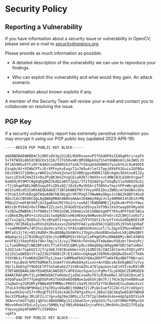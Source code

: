 # Security Policy

## Reporting a Vulnerability

If you have information about a security issue or vulnerability in OpenCV, please send an e-mail to security@opencv.org.

Please provide as much information as possible:

- A detailed description of the vulnerability we can use to reproduce your findings.

- Who can exploit this vulnerability and what would they gain. An attack scenario.

- Information about known exploits if any.

A member of the Security Team will review your e-mail and contact you to collaborate on resolving the issue.

## PGP Key

If a security vulnerability report has extremely sensitive information you may encrypt it using our PGP public key (updated 2023-APR-19):

```
-----BEGIN PGP PUBLIC KEY BLOCK-----

mQGNBGRAEW0BDAC5jORFsQV3gjUjUEL9UURxueovPIfSG4HF0iXIAkqKhri+xpFh
5+T8TWIEs8b5XCBQcKs5318/YJTo58vmRcQMI8NpkVq7SS4YdmBAnAlLGk2WOLJV
0fJA59HSuXTCs9FrK4AGCxoD8KR2k3TuSK7YI6ugVde08WXS7yuzbYGJL9uA9OIE
Ezupb/At+9IWbCPTciErXPFnykxExqzT1u7m5u4rlmf1Twpj0XkPX3Guis2GFBQu
hEsV5NtS7jDHbcyrWHV2oJVhokZntwtSCURM/ppv09DKClDDcKgHvIK4tnxOIJZy
1wzsjD3sR24m2Ix+0y2PyQK3mSZYogCEiaRZK7/9mXX+svC4NWjBJLG5HnVrgwxT
0aOEHjRY9M7CBg6qDgQNZ2bdQ2a85TZpq1/3T2fQ2AQ7gvTSGqRzSloXUOQ3SLbj
rT2j6hqmPAELhNR3oquOfs2Dkx0Z/10z6zMuVH56+1TO8hhv7mychFP+WbrgGxbD
W21niH6cd53CmRkAEQEAAbQlT3BlbkNWIFNlY3VyaXR5IDxzZWN1cml0eUBvcGVu
Y3Yub3JnPokBzgQTAQoAOBYhBJNzgXrVR7Pmq57XNwWAy98gvJv1BQJkQBFtAhsD
BQsJCAcCBhUKCQgLAgQWAgMBAh4BAheAAAoJEAWAy98gvJv1y40MAKI4tdEsX+MQ
P0Qa2Z+mdtAh56Pj4zIgwKXeCM1YOx2rL+ouKAl7KWDHNMEjjXyOkxWrPV5+Y0wi
WXtcDcPV04Z+OvlFNWwYZZczwtL3F4Ud5tEatO5nya7eT99vJXxUtwapDVVHyoOX
fx2B2wZRWBhKiTnT6B8x1tTRO1UZWL1h04m1xSK1U0BeSgmPY7KXudPFF6dC5W1a
viQReA3NyAPU+x1VUuIditwdgROGtxH6xHEkey9mMwvmsXFedrcXZC0HjCvU6sTJ
qlTsv2qVs/9UO5uI/9czNYp0tI+opxLm3usZVYVY5QtI/brpYft4sGxB0pNSEV1M
KdHz/9FZR4Eg1udhVn2H2KokxxvnZUk9dtFAAlyxQxD94jVaEDiHSj97mdJgV6qF
l+zwKM6EHPu/4P2hzLQoVeca7wCx/tFA1nqW5UnRzmcuzl/lLZqynVIMuveKWeb7
BMfxEi3j74j+N3jRdDR+3Ru8Q9BpI6XWVVsJ7UgVvz0oUENhxGwhnLkBjQRkQBFt
AQwAqz1sjZ/N1GNogSl69zjhsBMMQPQ3rVblpCLmPHgH3PoiRNbB8MjcW4l4XBhU
mnVF0JjYkmzPdSkf4k+7Ag/slX/vyiTM4hkrFH+O4yXTe0wOmuYU8zmrl9+UsPc/
LLfueGRHUqTcNBZBPz4YLTTiATnXSCQ8M/p9Lcd9mqO9giW9qg4W7EM/SAfsHDel
hJUZJzAr7opbU2IJjTrp3mEJS9CBimkHernIkjbZN5t0/CWZJ4CCm+hcFXQtyVP3
U2jO11eQWIQttTrp223b3f0O8tZFrE3J4GncUqAqqAJ5EMX6sQbQ8wZOx4IlTkAh
YtbYNk1cfYoNK8dZKKTFp1ikaor14MMbmPkH2YQAa2N5PTTeKkFBydBKTfN8rue1
bKrrkyLBedr9PQfKQMGKfLSnA4frUVuMeb84yXixzn+AnYQQcs6cKH5gBOIfo7vy
VQclLAbESgfY9G01ElPfSxha6ahGZ71V4KsAZhL478lpqukonJaE1VVIrmzR9ldM
Z7BTABEBAAGJAbYEGAEKACAWIQSTc4F61Uez5que1zcFgMvfILyb9QUCZEARbQIb
DAAKCRAFgMvfILyb9WOeDACFaHUdxZjaZmCxeoRyT6lLMJKwUNulJ8lbX1DvLmCS
AtQdFwaa3hT7fpmqD5UFnKSTUUdXe6DVBNoe1wde5hjBn7F/j7HJe3gYneRB0uuA
CSq9wUrg7GPUMYyFNNbdGPFMMNvcPREUlx5qYEJH1VSIYfbCNmG4ESuuOa0xXxvC
7FoLk3tHQzNP9H4p11fq70SycDGwBDjtNQWqf2l2PuQxIuefICZ4C+SJY/eOSpVj
bo1wnHCHznZS7+tMsqET5IFG16ckGK3nTW7gsXhu+CJ8DalIQCXAq5w0IdDfWDG8
9ocXIPDa8gcJRLUFZi/CYg+vdgI6mJ8RSLzJz75T2pl0m6kds4o+mdp5pIQYXio9
1KAo+vtmGY7gQzjqQYoc4Ne6DWRpjS2iO4aGZu+/pGpSU3/Tu/u5Y9RNrP8MycGV
M0vnhRnHJFDsLnIy1os/S0MDLYqlYB5zR04A4Znj+aPhViJMn9V4c2UdZ1TFEaZp
tVpvxypkp4FAHRP7cIS8ODU=
=g4fo
-----END PGP PUBLIC KEY BLOCK-----
```
